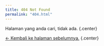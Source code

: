 ```yaml
---
title: 404 Not Found
permalink: "404.html"
---
```


Halaman yang anda cari, tidak ada. {.center}

[&larr; Kembali ke halaman sebelumnya.](/) {.center}